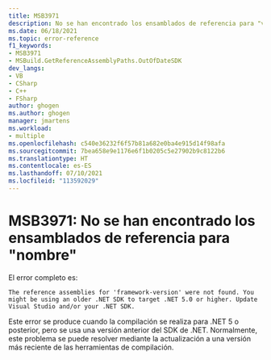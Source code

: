 ```yaml
---
title: MSB3971
description: No se han encontrado los ensamblados de referencia para "versión_del_marco". Es posible que use un SDK de .NET anterior para seleccionar como destino .NET 5.0 o posterior. Actualice Visual Studio o el SDK de .NET.
ms.date: 06/18/2021
ms.topic: error-reference
f1_keywords:
- MSB3971
- MSBuild.GetReferenceAssemblyPaths.OutOfDateSDK
dev_langs:
- VB
- CSharp
- C++
- FSharp
author: ghogen
ms.author: ghogen
manager: jmartens
ms.workload:
- multiple
ms.openlocfilehash: c540e36232f6f57b81a682e0ba4e915d14f98afa
ms.sourcegitcommit: 7bea658e9e1176e6f1b0205c5e27902b9c8122b6
ms.translationtype: HT
ms.contentlocale: es-ES
ms.lasthandoff: 07/10/2021
ms.locfileid: "113592029"
---
```

# <a name="msb3971-the-reference-assemblies-for-name-were-not-found"></a>MSB3971: No se han encontrado los ensamblados de referencia para "nombre"

El error completo es:

```output
The reference assemblies for 'framework-version' were not found. You might be using an older .NET SDK to target .NET 5.0 or higher. Update Visual Studio and/or your .NET SDK.
```

Este error se produce cuando la compilación se realiza para .NET 5 o posterior, pero se usa una versión anterior del SDK de .NET. Normalmente, este problema se puede resolver mediante la actualización a una versión más reciente de las herramientas de compilación.
